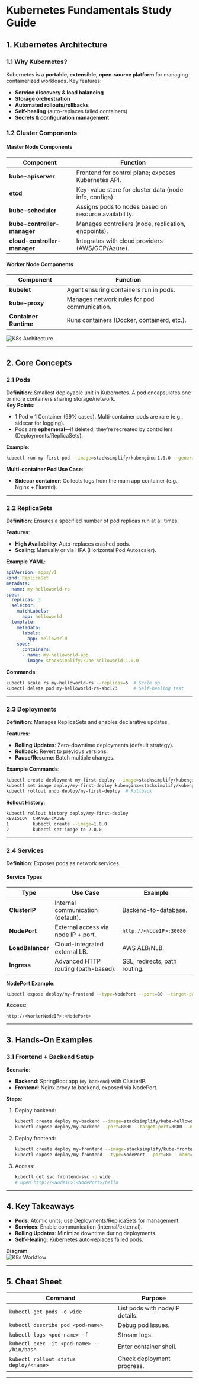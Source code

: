 

# **Kubernetes Fundamentals Study Guide**

## **1. Kubernetes Architecture**
### **1.1 Why Kubernetes?**
Kubernetes is a **portable, extensible, open-source platform** for managing containerized workloads. Key features:
- **Service discovery & load balancing**  
- **Storage orchestration**  
- **Automated rollouts/rollbacks**  
- **Self-healing** (auto-replaces failed containers)  
- **Secrets & configuration management**  

### **1.2 Cluster Components**
#### **Master Node Components**
| Component          | Function                                                                 |
|--------------------|--------------------------------------------------------------------------|
| **kube-apiserver** | Frontend for control plane; exposes Kubernetes API.                      |
| **etcd**           | Key-value store for cluster data (node info, configs).                   |
| **kube-scheduler** | Assigns pods to nodes based on resource availability.                    |
| **kube-controller-manager** | Manages controllers (node, replication, endpoints).               |
| **cloud-controller-manager** | Integrates with cloud providers (AWS/GCP/Azure).                  |

#### **Worker Node Components**
| Component       | Function                                                                 |
|----------------|--------------------------------------------------------------------------|
| **kubelet**    | Agent ensuring containers run in pods.                                   |
| **kube-proxy** | Manages network rules for pod communication.                             |
| **Container Runtime** | Runs containers (Docker, containerd, etc.).                          |

![K8s Architecture](https://d33wubrfki0l68.cloudfront.net/2475489eaf20163ec0f54ddc1d92aa8d4c87c96b/e7c81/images/docs/components-of-kubernetes.png)

---

## **2. Core Concepts**
### **2.1 Pods**
**Definition**: Smallest deployable unit in Kubernetes. A pod encapsulates one or more containers sharing storage/network.  
**Key Points**:
- 1 Pod ≈ 1 Container (99% cases). Multi-container pods are rare (e.g., sidecar for logging).  
- Pods are **ephemeral**—if deleted, they’re recreated by controllers (Deployments/ReplicaSets).  

**Example**:  
```bash
kubectl run my-first-pod --image=stacksimplify/kubenginx:1.0.0 --generator=run-pod/v1
```
**Multi-container Pod Use Case**:  
- **Sidecar container**: Collects logs from the main app container (e.g., Nginx + Fluentd).

---

### **2.2 ReplicaSets**
**Definition**: Ensures a specified number of pod replicas run at all times.  

**Features**:
- **High Availability**: Auto-replaces crashed pods.  
- **Scaling**: Manually or via HPA (Horizontal Pod Autoscaler).  

**Example YAML**:
```yaml
apiVersion: apps/v1
kind: ReplicaSet
metadata:
  name: my-helloworld-rs
spec:
  replicas: 3
  selector:
    matchLabels:
      app: helloworld
  template:
    metadata:
      labels:
        app: helloworld
    spec:
      containers:
      - name: my-helloworld-app
        image: stacksimplify/kube-helloworld:1.0.0
```

**Commands**:
```bash
kubectl scale rs my-helloworld-rs --replicas=5  # Scale up
kubectl delete pod my-helloworld-rs-abc123      # Self-healing test
```

---

### **2.3 Deployments**
**Definition**: Manages ReplicaSets and enables declarative updates.  

**Features**:
- **Rolling Updates**: Zero-downtime deployments (default strategy).  
- **Rollback**: Revert to previous versions.  
- **Pause/Resume**: Batch multiple changes.  

**Example Commands**:
```bash
kubectl create deployment my-first-deploy --image=stacksimplify/kubenginx:1.0.0
kubectl set image deploy/my-first-deploy kubenginx=stacksimplify/kubenginx:2.0.0 --record
kubectl rollout undo deploy/my-first-deploy  # Rollback
```

**Rollout History**:
```bash
kubectl rollout history deploy/my-first-deploy
REVISION  CHANGE-CAUSE
1         kubectl create --image=1.0.0
2         kubectl set image to 2.0.0
```

---

### **2.4 Services**
**Definition**: Exposes pods as network services.  

#### **Service Types**
| Type          | Use Case                                | Example                          |
|---------------|----------------------------------------|----------------------------------|
| **ClusterIP** | Internal communication (default).       | Backend-to-database.             |
| **NodePort**  | External access via node IP + port.     | `http://<NodeIP>:30080`          |
| **LoadBalancer** | Cloud-integrated external LB.        | AWS ALB/NLB.                     |
| **Ingress**   | Advanced HTTP routing (path-based).     | SSL, redirects, path routing.    |

**NodePort Example**:
```bash
kubectl expose deploy/my-frontend --type=NodePort --port=80 --target-port=80 --name=frontend-svc
```
**Access**:
```
http://<WorkerNodeIP>:<NodePort>
```

---

## **3. Hands-On Examples**
### **3.1 Frontend + Backend Setup**
**Scenario**:  
- **Backend**: SpringBoot app (`my-backend`) with ClusterIP.  
- **Frontend**: Nginx proxy to backend, exposed via NodePort.  

**Steps**:
1. Deploy backend:
   ```bash
   kubectl create deploy my-backend --image=stacksimplify/kube-helloworld:1.0.0
   kubectl expose deploy/my-backend --port=8080 --target-port=8080 --name=backend-svc
   ```
2. Deploy frontend:
   ```bash
   kubectl create deploy my-frontend --image=stacksimplify/kube-frontend-nginx:1.0.0
   kubectl expose deploy/my-frontend --type=NodePort --port=80 --name=frontend-svc
   ```
3. Access:
   ```bash
   kubectl get svc frontend-svc -o wide
   # Open http://<NodeIP>:<NodePort>/hello
   ```

---

## **4. Key Takeaways**
- **Pods**: Atomic units; use Deployments/ReplicaSets for management.  
- **Services**: Enable communication (internal/external).  
- **Rolling Updates**: Minimize downtime during deployments.  
- **Self-Healing**: Kubernetes auto-replaces failed pods.  

**Diagram**:  
![K8s Workflow](https://www.weave.works/wp-content/uploads/2022/04/Kubernetes-Architecture-Diagram.png)

---

## **5. Cheat Sheet**
| Command                                      | Purpose                                  |
|----------------------------------------------|------------------------------------------|
| `kubectl get pods -o wide`                   | List pods with node/IP details.          |
| `kubectl describe pod <pod-name>`            | Debug pod issues.                        |
| `kubectl logs <pod-name> -f`                 | Stream logs.                             |
| `kubectl exec -it <pod-name> -- /bin/bash`   | Enter container shell.                   |
| `kubectl rollout status deploy/<name>`       | Check deployment progress.               |

---


